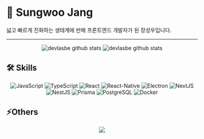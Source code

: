 # 📸 Sungwoo Jang 

넓고 빠르게 진화하는 생태계에 반해 프론트엔드 개발자가 된 장성우입니다.

---

<div align=center>

![devlasbe github stats](https://github-readme-stats.vercel.app/api/top-langs/?username=devlasbe&show_icons=true&hide_border=true&title_color=004386&icon_color=004386&layout=compact)
![devlasbe github stats](https://github-readme-stats.vercel.app/api?username=devlasbe&show_icons=true)

</div>

## 🛠 Skills

<div align=center>
 
![JavaScript](https://img.shields.io/badge/JavaScript-F7DF1E?&style=for-the-badge&logo=JavaScript&logoColor=white)
![TypeScript](https://img.shields.io/badge/TypeScript-1877f2?&style=for-the-badge&logo=TypeScript&logoColor=white)
![React](https://img.shields.io/badge/React-61DBFB?&style=for-the-badge&logo=React&logoColor=white)
![React-Native](https://img.shields.io/badge/ReactNative-61DBFB?&style=for-the-badge&logo=React&logoColor=white)
![Electron](https://img.shields.io/badge/Electron-47848F?&style=for-the-badge&logo=Electron&logoColor=white)
![NextJS](https://img.shields.io/badge/Next.js-000000?style=for-the-badge&logo=Next.js&logoColor=white)
![NestJS](https://img.shields.io/badge/NestJS-E0234E?style=for-the-badge&logo=NestJS&logoColor=white)
![Prisma](https://img.shields.io/badge/Prisma-2D3748?style=for-the-badge&logo=Prisma&logoColor=white)
![PostgreSQL](https://img.shields.io/badge/PostgreSQL-4169E1?style=for-the-badge&logo=PostgreSQL&logoColor=white)
![Docker](https://img.shields.io/badge/Docker-2496ED?style=for-the-badge&logo=Docker&logoColor=white)
 
</div>

## ⚡️Others

<div align=center>

<a href="https://lasbe.tistory.com/">
    <img 
        src="http://img.shields.io/badge/-Tech%20Blog-black.svg?style=for-the-badge&logo=TV Time&link=https://lasbe.tistory.com/"/>
</a>


</div>
